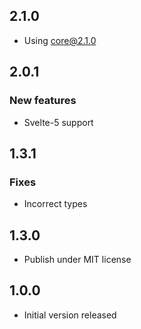 ## 2.1.0

-   Using core@2.1.0

## 2.0.1

### New features

-   Svelte-5 support

## 1.3.1

### Fixes

-   Incorrect types

## 1.3.0

-   Publish under MIT license

## 1.0.0

-   Initial version released
